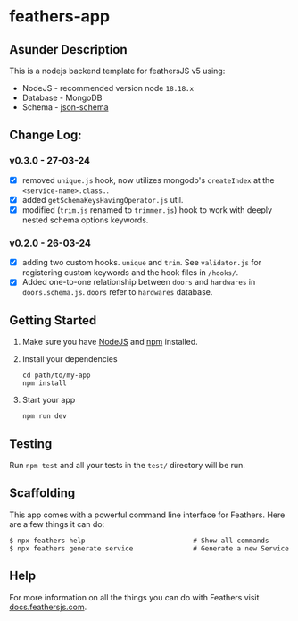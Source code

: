 # feathers-app

## Asunder Description

This is a nodejs backend template for feathersJS v5 using: 
- NodeJS - recommended version node `18.18.x`
- Database - MongoDB
- Schema - [json-schema](https://json-schema.org/)

## Change Log:
### v0.3.0 - 27-03-24
- [x] removed `unique.js` hook, now utilizes mongodb's `createIndex` at the `<service-name>.class.`.
- [x] added `getSchemaKeysHavingOperator.js` util.
- [x] modified (`trim.js` renamed to `trimmer.js`) hook to work with deeply nested schema options keywords. 

### v0.2.0 - 26-03-24
- [x] adding two custom hooks. `unique` and `trim`. See `validator.js` for registering custom keywords and the hook files in `/hooks/`.
- [x] Added one-to-one relationship between `doors` and `hardwares` in `doors.schema.js`. `doors` refer to `hardwares` database. 

## Getting Started

1. Make sure you have [NodeJS](https://nodejs.org/) and [npm](https://www.npmjs.com/) installed.
2. Install your dependencies

    ```
    cd path/to/my-app
    npm install
    ```

3. Start your app

    ```
    npm run dev
    ```

## Testing

Run `npm test` and all your tests in the `test/` directory will be run.

## Scaffolding

This app comes with a powerful command line interface for Feathers. Here are a few things it can do:

```
$ npx feathers help                           # Show all commands
$ npx feathers generate service               # Generate a new Service
```

## Help

For more information on all the things you can do with Feathers visit [docs.feathersjs.com](http://docs.feathersjs.com).

